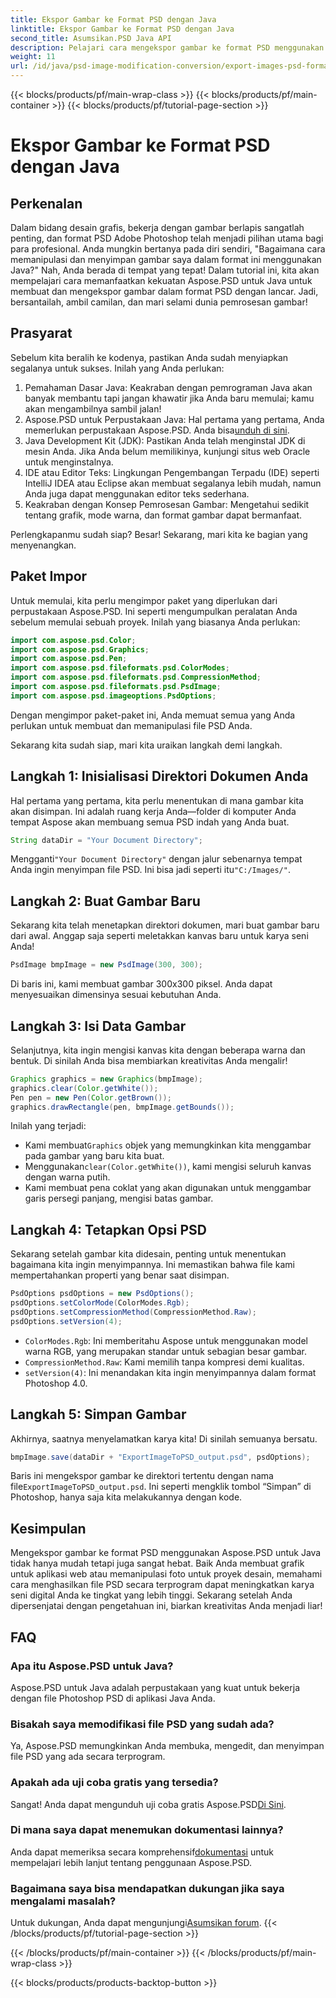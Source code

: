 ```yaml
---
title: Ekspor Gambar ke Format PSD dengan Java
linktitle: Ekspor Gambar ke Format PSD dengan Java
second_title: Asumsikan.PSD Java API
description: Pelajari cara mengekspor gambar ke format PSD menggunakan Aspose.PSD untuk Java dalam panduan langkah demi langkah sederhana. Sempurna untuk pengembang dan desainer grafis.
weight: 11
url: /id/java/psd-image-modification-conversion/export-images-psd-format/
---
```


{{< blocks/products/pf/main-wrap-class >}}
{{< blocks/products/pf/main-container >}}
{{< blocks/products/pf/tutorial-page-section >}}

# Ekspor Gambar ke Format PSD dengan Java

## Perkenalan

Dalam bidang desain grafis, bekerja dengan gambar berlapis sangatlah penting, dan format PSD Adobe Photoshop telah menjadi pilihan utama bagi para profesional. Anda mungkin bertanya pada diri sendiri, "Bagaimana cara memanipulasi dan menyimpan gambar saya dalam format ini menggunakan Java?" Nah, Anda berada di tempat yang tepat! Dalam tutorial ini, kita akan mempelajari cara memanfaatkan kekuatan Aspose.PSD untuk Java untuk membuat dan mengekspor gambar dalam format PSD dengan lancar. Jadi, bersantailah, ambil camilan, dan mari selami dunia pemrosesan gambar!

## Prasyarat

Sebelum kita beralih ke kodenya, pastikan Anda sudah menyiapkan segalanya untuk sukses. Inilah yang Anda perlukan:

1. Pemahaman Dasar Java: Keakraban dengan pemrograman Java akan banyak membantu tapi jangan khawatir jika Anda baru memulai; kamu akan mengambilnya sambil jalan!
2.  Aspose.PSD untuk Perpustakaan Java: Hal pertama yang pertama, Anda memerlukan perpustakaan Aspose.PSD. Anda bisa[unduh di sini](https://releases.aspose.com/psd/java/).
3. Java Development Kit (JDK): Pastikan Anda telah menginstal JDK di mesin Anda. Jika Anda belum memilikinya, kunjungi situs web Oracle untuk menginstalnya.
4. IDE atau Editor Teks: Lingkungan Pengembangan Terpadu (IDE) seperti IntelliJ IDEA atau Eclipse akan membuat segalanya lebih mudah, namun Anda juga dapat menggunakan editor teks sederhana.
5. Keakraban dengan Konsep Pemrosesan Gambar: Mengetahui sedikit tentang grafik, mode warna, dan format gambar dapat bermanfaat.

Perlengkapanmu sudah siap? Besar! Sekarang, mari kita ke bagian yang menyenangkan.

## Paket Impor

Untuk memulai, kita perlu mengimpor paket yang diperlukan dari perpustakaan Aspose.PSD. Ini seperti mengumpulkan peralatan Anda sebelum memulai sebuah proyek. Inilah yang biasanya Anda perlukan:

```java
import com.aspose.psd.Color;
import com.aspose.psd.Graphics;
import com.aspose.psd.Pen;
import com.aspose.psd.fileformats.psd.ColorModes;
import com.aspose.psd.fileformats.psd.CompressionMethod;
import com.aspose.psd.fileformats.psd.PsdImage;
import com.aspose.psd.imageoptions.PsdOptions;
```

Dengan mengimpor paket-paket ini, Anda memuat semua yang Anda perlukan untuk membuat dan memanipulasi file PSD Anda.

Sekarang kita sudah siap, mari kita uraikan langkah demi langkah. 

## Langkah 1: Inisialisasi Direktori Dokumen Anda

Hal pertama yang pertama, kita perlu menentukan di mana gambar kita akan disimpan. Ini adalah ruang kerja Anda—folder di komputer Anda tempat Aspose akan membuang semua PSD indah yang Anda buat.

```java
String dataDir = "Your Document Directory";
```
 Mengganti`"Your Document Directory"` dengan jalur sebenarnya tempat Anda ingin menyimpan file PSD. Ini bisa jadi seperti itu`"C:/Images/"`. 

## Langkah 2: Buat Gambar Baru

Sekarang kita telah menetapkan direktori dokumen, mari buat gambar baru dari awal. Anggap saja seperti meletakkan kanvas baru untuk karya seni Anda!

```java
PsdImage bmpImage = new PsdImage(300, 300);
```
Di baris ini, kami membuat gambar 300x300 piksel. Anda dapat menyesuaikan dimensinya sesuai kebutuhan Anda. 

## Langkah 3: Isi Data Gambar

Selanjutnya, kita ingin mengisi kanvas kita dengan beberapa warna dan bentuk. Di sinilah Anda bisa membiarkan kreativitas Anda mengalir!

```java
Graphics graphics = new Graphics(bmpImage);
graphics.clear(Color.getWhite());
Pen pen = new Pen(Color.getBrown());
graphics.drawRectangle(pen, bmpImage.getBounds());
```
Inilah yang terjadi:
-  Kami membuat`Graphics` objek yang memungkinkan kita menggambar pada gambar yang baru kita buat.
-  Menggunakan`clear(Color.getWhite())`, kami mengisi seluruh kanvas dengan warna putih.
- Kami membuat pena coklat yang akan digunakan untuk menggambar garis persegi panjang, mengisi batas gambar.

## Langkah 4: Tetapkan Opsi PSD

Sekarang setelah gambar kita didesain, penting untuk menentukan bagaimana kita ingin menyimpannya. Ini memastikan bahwa file kami mempertahankan properti yang benar saat disimpan.

```java
PsdOptions psdOptions = new PsdOptions();
psdOptions.setColorMode(ColorModes.Rgb);
psdOptions.setCompressionMethod(CompressionMethod.Raw);
psdOptions.setVersion(4);
```
- `ColorModes.Rgb`: Ini memberitahu Aspose untuk menggunakan model warna RGB, yang merupakan standar untuk sebagian besar gambar.
- `CompressionMethod.Raw`: Kami memilih tanpa kompresi demi kualitas.
- `setVersion(4)`: Ini menandakan kita ingin menyimpannya dalam format Photoshop 4.0.

## Langkah 5: Simpan Gambar

Akhirnya, saatnya menyelamatkan karya kita! Di sinilah semuanya bersatu. 

```java
bmpImage.save(dataDir + "ExportImageToPSD_output.psd", psdOptions);
```
 Baris ini mengekspor gambar ke direktori tertentu dengan nama file`ExportImageToPSD_output.psd`. Ini seperti mengklik tombol “Simpan” di Photoshop, hanya saja kita melakukannya dengan kode.

## Kesimpulan

Mengekspor gambar ke format PSD menggunakan Aspose.PSD untuk Java tidak hanya mudah tetapi juga sangat hebat. Baik Anda membuat grafik untuk aplikasi web atau memanipulasi foto untuk proyek desain, memahami cara menghasilkan file PSD secara terprogram dapat meningkatkan karya seni digital Anda ke tingkat yang lebih tinggi. Sekarang setelah Anda dipersenjatai dengan pengetahuan ini, biarkan kreativitas Anda menjadi liar!

## FAQ

### Apa itu Aspose.PSD untuk Java?
Aspose.PSD untuk Java adalah perpustakaan yang kuat untuk bekerja dengan file Photoshop PSD di aplikasi Java Anda.

### Bisakah saya memodifikasi file PSD yang sudah ada?
Ya, Aspose.PSD memungkinkan Anda membuka, mengedit, dan menyimpan file PSD yang ada secara terprogram.

### Apakah ada uji coba gratis yang tersedia?
 Sangat! Anda dapat mengunduh uji coba gratis Aspose.PSD[Di Sini](https://releases.aspose.com/).

### Di mana saya dapat menemukan dokumentasi lainnya?
 Anda dapat memeriksa secara komprehensif[dokumentasi](https://reference.aspose.com/psd/java/) untuk mempelajari lebih lanjut tentang penggunaan Aspose.PSD.

### Bagaimana saya bisa mendapatkan dukungan jika saya mengalami masalah?
 Untuk dukungan, Anda dapat mengunjungi[Asumsikan forum](https://forum.aspose.com/c/psd/34).
{{< /blocks/products/pf/tutorial-page-section >}}

{{< /blocks/products/pf/main-container >}}
{{< /blocks/products/pf/main-wrap-class >}}

{{< blocks/products/products-backtop-button >}}
